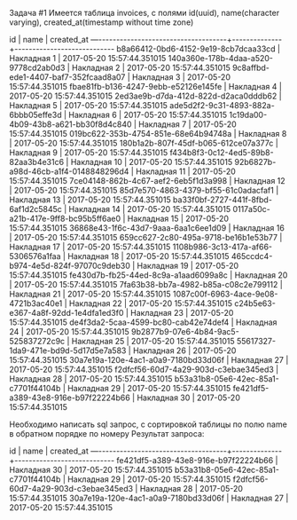 Задача #1
Имеется таблица invoices, с полями id(uuid), name(character varying), created_at(timestamp without time zone)
 
id                  |     name     |         created_at
—------------------------------------+--------------+----------------------------
b8a66412-0bd6-4152-9e19-8cb7dcaa33cd | Накладная 1  | 2017-05-20 15:57:44.351015
140a360e-178b-4daa-a520-9778cd2ab0d3 | Накладная 2  | 2017-05-20 15:57:44.351015
9c8affbd-ede1-4407-baf7-352fcaad8a07 | Накладная 3  | 2017-05-20 15:57:44.351015
fbae81fb-b136-4247-9ebb-e52126e145fe | Накладная 4  | 2017-05-20 15:57:44.351015
2ed3ae9b-d7da-412d-822d-d2aca0dddb62 | Накладная 5  | 2017-05-20 15:57:44.351015
ade5d2f2-9c31-4893-882a-6bbb05effe3d | Накладная 6  | 2017-05-20 15:57:44.351015
1c19da00-4b09-43b8-a621-bb30f8d4c840 | Накладная 7  | 2017-05-20 15:57:44.351015
019bc622-353b-4754-851e-68e64b94748a | Накладная 8  | 2017-05-20 15:57:44.351015
180b1a2b-807f-45df-b065-612ce07a377c | Накладная 9  | 2017-05-20 15:57:44.351015
f434b8f3-0c12-4ed5-89b8-82aa3b4e31c6 | Накладная 10 | 2017-05-20 15:57:44.351015
92b6827b-a98d-46cb-a1f4-0148848296d4 | Накладная 11 | 2017-05-20 15:57:44.351015
7ce04148-862b-4c67-aef2-6eb5f1d3a998 | Накладная 12 | 2017-05-20 15:57:44.351015
85d7e570-4863-4379-bf55-61c0adacfaf1 | Накладная 13 | 2017-05-20 15:57:44.351015
ba33f0bf-2727-441f-8fbd-6af1d2c5845c | Накладная 14 | 2017-05-20 15:57:44.351015
0117a50c-a21b-417e-9ff8-bc95b5ff6ae0 | Накладная 15 | 2017-05-20 15:57:44.351015
36868e43-1f6c-43d7-9aaa-6aa1c6ee1d09 | Накладная 16 | 2017-05-20 15:57:44.351015
659cc627-2c80-495a-9718-be16b1e53b77 | Накладная 17 | 2017-05-20 15:57:44.351015
1108b986-3c13-417a-af66-5306576a1faa | Накладная 18 | 2017-05-20 15:57:44.351015
465ccdc4-b974-4e5d-824f-97070c9deb30 | Накладная 19 | 2017-05-20 15:57:44.351015
fe430d7b-fb25-44ed-8c9a-a1aad6099a8c | Накладная 20 | 2017-05-20 15:57:44.351015
7fa63b38-bb7a-4982-b85a-c08c2e799112 | Накладная 21 | 2017-05-20 15:57:44.351015
1087c00f-6963-4ace-9e08-4721b3ac40e1 | Накладная 22 | 2017-05-20 15:57:44.351015
c24b5e63-e367-4a8f-92dd-1e4dfa1ed3f0 | Накладная 23 | 2017-05-20 15:57:44.351015
de4f3da2-5caa-4599-bc80-cab42e74def4 | Накладная 24 | 2017-05-20 15:57:44.351015
9b2877b9-07e6-4b84-9ac5-525837272c9c | Накладная 25 | 2017-05-20 15:57:44.351015
55617327-1da9-471e-bd9d-5d17d5e7a583 | Накладная 26 | 2017-05-20 15:57:44.351015
30a7e19a-120e-4ac1-a0a9-7180bd33d06f | Накладная 27 | 2017-05-20 15:57:44.351015
f2dfcf56-60d7-4a29-903d-c3ebae345ed3 | Накладная 28 | 2017-05-20 15:57:44.351015
b53a31b8-05e6-42ec-85a1-c7701f44104b | Накладная 29 | 2017-05-20 15:57:44.351015
fe421df5-a389-43e8-916e-b97f22224b66 | Накладная 30 | 2017-05-20 15:57:44.351015
 
Необходимо написать sql запрос, с сортировкой таблицы по полю name в обратном порядке по номеру
Результат запроса:
 
id                  |     name     |         created_at
—------------------------------------+--------------+----------------------------
fe421df5-a389-43e8-916e-b97f22224b66 | Накладная 30 | 2017-05-20 15:57:44.351015
b53a31b8-05e6-42ec-85a1-c7701f44104b | Накладная 29 | 2017-05-20 15:57:44.351015
f2dfcf56-60d7-4a29-903d-c3ebae345ed3 | Накладная 28 | 2017-05-20 15:57:44.351015
30a7e19a-120e-4ac1-a0a9-7180bd33d06f | Накладная 27 | 2017-05-20 15:57:44.351015